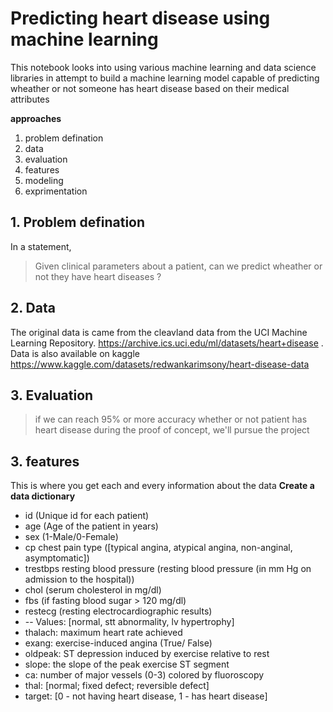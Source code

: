 # Predicting heart disease using machine learning

This notebook looks into using various machine learning and data science libraries in attempt to build a machine learning model capable 
of predicting wheather or not someone has heart disease based on their medical attributes

**approaches**
1. problem defination
2. data
3. evaluation 
4. features
5. modeling
6. exprimentation

## 1. Problem  defination
In a statement,
> Given clinical parameters about a patient, can we predict wheather or not they have heart diseases ?

## 2. Data 
The original data is came from the cleavland data from the UCI Machine Learning Repository. https://archive.ics.uci.edu/ml/datasets/heart+disease .
Data is also available on kaggle https://www.kaggle.com/datasets/redwankarimsony/heart-disease-data

## 3. Evaluation 
> if we can reach 95% or more accuracy whether or not patient has heart disease during the proof of concept, we'll pursue the project 

## 3. features
This is where you get each and every information about the data
**Create a data dictionary**

* id (Unique id for each patient)
* age (Age of the patient in years)
* sex (1-Male/0-Female)
* cp chest pain type ([typical angina, atypical angina, non-anginal, asymptomatic])
* trestbps resting blood pressure (resting blood pressure (in mm Hg on admission to the hospital))
* chol (serum cholesterol in mg/dl)
* fbs (if fasting blood sugar > 120 mg/dl)
* restecg (resting electrocardiographic results)
* -- Values: [normal, stt abnormality, lv hypertrophy]
* thalach: maximum heart rate achieved
* exang: exercise-induced angina (True/ False)
* oldpeak: ST depression induced by exercise relative to rest
* slope: the slope of the peak exercise ST segment
* ca: number of major vessels (0-3) colored by fluoroscopy
* thal: [normal; fixed defect; reversible defect]
* target: [0 - not having heart disease, 1 - has heart disease]
